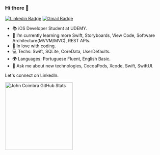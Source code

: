 ### Hi there 🚀


[![Linkedin Badge](https://img.shields.io/badge/-LinkedIn-blue?style=flat-square&logo=Linkedin&logoColor=white&link=https://www.linkedin.com/in/john-coimbra/)](https://www.linkedin.com/in/john-coimbra/)
[![Gmail Badge](https://img.shields.io/badge/-Gmail-c14438?style=flat-square&logo=Gmail&logoColor=white&link=mailto:johnallen@outlook.com.br)](johnallen@outlook.com.br/)

- 📚 iOS Developer Student at UDEMY.
- 🌱 I’m currently learning more Swift, Storyboards, View Code, Software Architecture(MVVM/MVC), REST APIs.
- 💙 In love with coding.
- 💻 Techs: Swift, SQLite, CoreData, UserDefaults.
- 🌍 Languages: Portuguese Fluent, English Basic.
- 💬 Ask me about new technologies, CocoaPods, Xcode, Swift, SwiftUI.

Let's connect on LinkedIn.

<a href="https://github.com/johncoimbra">
  <img align="center" height="220" src="https://github-readme-stats.vercel.app/api?username=johncoimbra&theme=blue-green" alt="John Coimbra GitHub Stats" />
</a>
